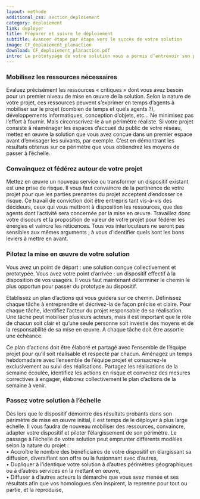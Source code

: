 ```yaml
---
layout: methode
additional_css: section_deploiement
category: deploiement
link: deployer
title: Préparer et suivre le déploiement
subtitle: Avancer étape par étape vers le succès de votre solution
image: CF_deploiement_planaction
download: CF_deploiement_planaction.pdf
intro: Le prototypage de votre solution vous a permis d’entrevoir son potentiel pour ses usagers, ainsi que les investissements, développements et transformations à engager pour que votre dispositif leur soit mis à disposition. Sur la base de ces éléments, vous devez désormais établir et obtenir les ressources nécessaires à votre projet et les agencer de telle sorte que votre solution soit mise en œuvre rapidement, dans un périmètre clairement défini.
---
```


### Mobilisez les ressources nécessaires
Evaluez précisément les ressources « critiques » dont vous avez besoin pour un premier niveau de mise en œuvre de la solution. Selon la nature de votre projet, ces ressources peuvent s’exprimer en temps d’agents à mobiliser sur le projet (combien de temps et quels agents ?), développements informatiques, conception d’objets, etc… Ne minimisez pas l’effort à fournir. Mais circonscrivez-le à un périmètre réaliste. Si votre projet consiste à réaménager les espaces d’accueil du public de votre réseau, mettez en œuvre la solution que vous avez conçue dans un premier espace avant d’envisager les suivants, par exemple. C’est en démontrant les résultats obtenus sur ce périmètre que vous obtiendrez les moyens de passer à l’échelle.  

### Convainquez et fédérez autour de votre projet 
Mettez en œuvre un nouveau service ou transformer un dispositif existant est une prise de risque. Il vous faut convaincre de la pertinence de votre projet pour que les parties prenantes du projet acceptent d’endosser ce risque. Ce travail de conviction doit être entrepris tant vis-à-vis des décideurs, ceux qui vous mettront à disposition les ressources, que des agents dont l’activité sera concernée par la mise en œuvre. Travaillez donc votre discours et la proposition de valeur de votre projet pour fédérer les énergies et vaincre les réticences. Tous vos interlocuteurs ne seront pas sensibles aux mêmes arguments ; à vous d’identifier quels sont les bons leviers à mettre en avant.  

### Pilotez la mise en œuvre de votre solution
Vous avez un point de départ : une solution conçue collectivement et prototypée. Vous avez votre point d’arrivée : un dispositif effectif à la disposition de vos usagers. Il vous faut maintenant déterminer le chemin le plus opportun pour passer du prototype au dispositif. 

Etablissez un plan d’actions qui vous guidera sur ce chemin. Définissez chaque tâche à entreprendre et décrivez-la de façon précise et claire. Pour chaque tâche, identifiez l’acteur du projet responsable de sa réalisation. Une tâche peut mobiliser plusieurs acteurs, mais il est important que le rôle de chacun soit clair et qu’une seule personne soit investie des moyens et de la responsabilité de sa mise en œuvre. A chaque tâche doit être assortie une échéance. 

Ce plan d’actions doit être élaboré et partagé avec l’ensemble de l’équipe projet pour qu’il soit réalisable et respecté par chacun. Aménagez un temps hebdomadaire avec l’ensemble de l’équipe projet et consacrez-le  exclusivement au suivi des réalisations. Partagez les réalisations de la semaine écoulée, identifiez les actions en risque et convenez des mesures correctives à engager, élaborez collectivement le plan d’actions de la semaine à venir.   

### Passez votre solution à l’échelle
Dès lors que le dispositif démontre des résultats probants dans son périmètre de mise en œuvre initial, il est temps de le déployer à plus large échelle. Il vous faudra de nouveau mobiliser des ressources, convaincre, adapter votre dispositif et piloter l’élargissement de son périmètre.  Le passage à l’échelle de votre solution peut emprunter différents modèles selon la nature du projet :   
• Accroître le nombre des bénéficiaires de votre dispositif en élargissant sa diffusion, diversifiant son offre ou la fusionnant avec d’autres,   
• Dupliquer à l’identique votre solution à d’autres périmètres géographiques ou à d’autres services en la mettant en œuvre,   
• Diffuser à d’autres acteurs la démarche que vous avez menée et ses résultats afin que vos homologues s’en inspirent, la reprenne pour tout ou partie, et la reproduise,